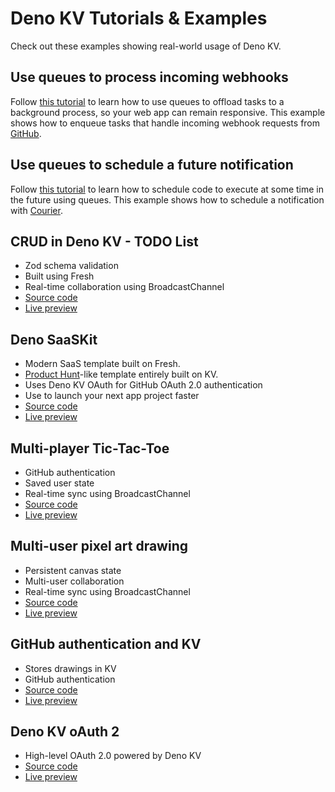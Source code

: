 # Deno KV Tutorials & Examples

Check out these examples showing real-world usage of Deno KV.

## Use queues to process incoming webhooks

Follow [this tutorial](./webhook_processor.md) to learn how to use queues to
offload tasks to a background process, so your web app can remain responsive.
This example shows how to enqueue tasks that handle incoming webhook requests
from [GitHub](https://www.github.com).

## Use queues to schedule a future notification

Follow [this tutorial](./schedule_notification.md) to learn how to schedule code
to execute at some time in the future using queues. This example shows how to
schedule a notification with [Courier](https://www.courier.com/).

## CRUD in Deno KV - TODO List

- Zod schema validation
- Built using Fresh
- Real-time collaboration using BroadcastChannel
- [Source code](https://github.com/denoland/showcase_todo)
- [Live preview](https://showcase-todo.deno.dev/)

## Deno SaaSKit

- Modern SaaS template built on Fresh.
- [Product Hunt](https://www.producthunt.com/)-like template entirely built on
  KV.
- Uses Deno KV OAuth for GitHub OAuth 2.0 authentication
- Use to launch your next app project faster
- [Source code](https://github.com/denoland/saaskit)
- [Live preview](https://hunt.deno.land/)

## Multi-player Tic-Tac-Toe

- GitHub authentication
- Saved user state
- Real-time sync using BroadcastChannel
- [Source code](https://github.com/denoland/tic-tac-toe)
- [Live preview](https://tic-tac-toe-game.deno.dev/)

## Multi-user pixel art drawing

- Persistent canvas state
- Multi-user collaboration
- Real-time sync using BroadcastChannel
- [Source code](https://github.com/denoland/pixelpage)
- [Live preview](https://pixelpage.deno.dev/)

## GitHub authentication and KV

- Stores drawings in KV
- GitHub authentication
- [Source code](https://github.com/hashrock/kv-sketchbook)
- [Live preview](https://hashrock-kv-sketchbook.deno.dev/)

## Deno KV oAuth 2

- High-level OAuth 2.0 powered by Deno KV
- [Source code](https://github.com/denoland/deno_kv_oauth)
- [Live preview](https://kv-oauth.deno.dev/)

